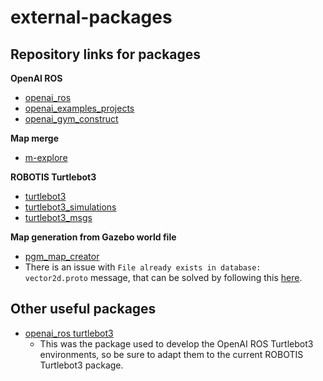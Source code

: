 # external-packages

## Repository links for packages

**OpenAI ROS**

- [openai_ros](https://bitbucket.org/theconstructcore/openai_ros/src/kinetic-devel/)
- [openai_examples_projects](https://bitbucket.org/theconstructcore/openai_examples_projects/src/master/)
- [openai_gym_construct](https://bitbucket.org/theconstructcore/open_ai_gym_construct/src/master/)

**Map merge**

- [m-explore](https://github.com/hrnr/m-explore)

**ROBOTIS Turtlebot3**

- [turtlebot3](https://github.com/ROBOTIS-GIT/turtlebot3)
- [turtlebot3_simulations](https://github.com/ROBOTIS-GIT/turtlebot3_simulations)
- [turtlebot3_msgs](https://github.com/ROBOTIS-GIT/turtlebot3_msgs)

**Map generation from Gazebo world file**

- [pgm_map_creator](https://github.com/hyfan1116/pgm_map_creator)
 - There is an issue with `File already exists in database: vector2d.proto` message, that can be solved by following this [here](https://bitbucket.org/osrf/gazebo_tutorials/pull-requests/443/this-is-to-fix-the-protobuf-problem-when/diff).


## Other useful packages

- [openai_ros turtlebot3](https://bitbucket.org/theconstructcore/turtlebot3)
    - This was the package used to develop the OpenAI ROS Turtlebot3 environments, so be sure to adapt them to the current ROBOTIS Turtlebot3 package.